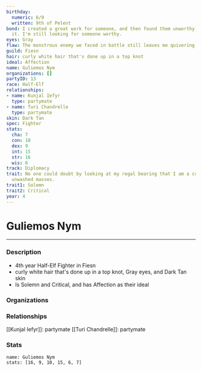 ```yaml
---
birthday:
  numeric: 6/9
  written: 9th of Pelent
bond: I created a great work for someone, and then found them unworthy to receive
  it. I'm still looking for someone worthy.
eyes: Gray
flaw: The monstrous enemy we faced in battle still leaves me quivering with fear.
guild: Fiesn
hair: curly white hair that's done up in a top knot
ideal: Affection
name: Guliemos Nym
organizations: []
partyID: 13
race: Half-Elf
relationships:
- name: Kunjal Iefyr
  type: partymate
- name: Turi Chandrelle
  type: partymate
skin: Dark Tan
spec: Fighter
stats:
  cha: 7
  con: 10
  dex: 9
  int: 15
  str: 16
  wis: 6
track: Diplomacy
trait: No one could doubt by looking at my regal bearing that I am a cut above the
  unwashed masses.
trait1: Solemn
trait2: Critical
year: 4
---
```

# Guliemos Nym
---
### Description
- 4th year Half-Elf Fighter in Fiesn
- curly white hair that's done up in a top knot, Gray eyes, and Dark Tan skin
- Is Solemn and Critical, and has Affection as their ideal

### Organizations
### Relationships
[[Kunjal Iefyr]]: partymate
[[Turi Chandrelle]]: partymate
### Stats
```statblock
name: Guliemos Nym
stats: [16, 9, 10, 15, 6, 7]
```